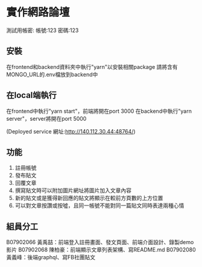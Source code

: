 # 實作網路論壇

測試用帳密:
帳號:123
密碼:123

## 安裝
在frontend和backend資料夾中執行"yarn"以安裝相關package
請將含有MONGO_URL的.env檔放到backend中



## 在local端執行
在frontend中執行"yarn start"，前端將開在port 3000
在backend中執行"yarn server"，server將開在port 5000


(Deployed service 網址:http://140.112.30.44:48764/)

## 功能
1. 註冊帳號
2. 發布貼文
3. 回覆文章
4. 撰寫貼文時可以附加圖片網址將圖片加入文章內容
5. 新的貼文或是獲得新回應的貼文將顯示在較前方頁數的上方位置
6. 可以對文章按讚或按噓，且同一帳號不能對同一篇貼文同時表達兩種心情


## 組員分工
B07902066 黃禹喆：前端登入註冊畫面、發文頁面、前端介面設計、錄製demo影片
B07902068 陳柏豪：前端顯示文章列表架構、寫README.md
B07902080 黃義峰：後端graphql、寫FB社團貼文









